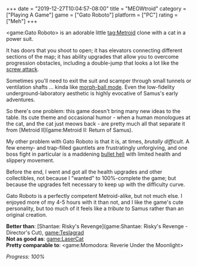+++
date = "2019-12-27T10:04:57-08:00"
title = "MEOWtroid"
category = ["Playing A Game"]
game = ["Gato Roboto"]
platform = ["PC"]
rating = ["Meh"]
+++

<game:Gato Roboto> is an adorable little <tag:Metroid> clone with a cat in a power suit.

It has doors that you shoot to open; it has elevators connecting different sections of the map; it has ability upgrades that allow you to overcome progression obstacles, including a double-jump that looks a lot like the <a href="https://metroid.fandom.com/wiki/Screw_Attack">screw attack</a>.

Sometimes you'll need to exit the suit and scamper through small tunnels or ventilation shafts ... kinda like <a href="https://metroid.fandom.com/wiki/Morph_Ball">morph-ball mode</a>.  Even the low-fidelity underground-laboratory aesthetic is highly evocative of Samus's early adventures.

So there's one problem: this game doesn't bring many new ideas to the table.  Its cute theme and occasional humor - when a human monologues at the cat, and the cat just meows back - are pretty much all that separate it from [Metroid II](game:Metroid II: Return of Samus).

My other problem with Gato Roboto is that it is, at times, <i>brutally difficult</i>.  A few enemy- and trap-filled gauntlets are frustratingly unforgiving, and one boss fight in particular is a maddening <a href="https://tvtropes.org/pmwiki/pmwiki.php/Main/BulletHell">bullet hell</a> with limited health and slippery movement.

Before the end, I went and got all the health upgrades and other collectibles, not because I "wanted" to 100\%-complete the game; but because the upgrades felt necessary to keep up with the difficulty curve.

Gato Roboto is a perfectly competent Metroid-alike, but not much else.  I enjoyed more of my 4-5 hours with it than not, and I like the game's cute personality, but too much of it feels like a <i>tribute</i> to Samus rather than an original creation.

<b>Better than</b>: [Shantae: Risky's Revenge](game:Shantae: Risky's Revenge - Director's Cut), <game:Teslagrad>  
<b>Not as good as</b>: <game:LaserCat>  
<b>Pretty comparable to</b>: <game:Momodora: Reverie Under the Moonlight>

<i>Progress: 100\%</i>
